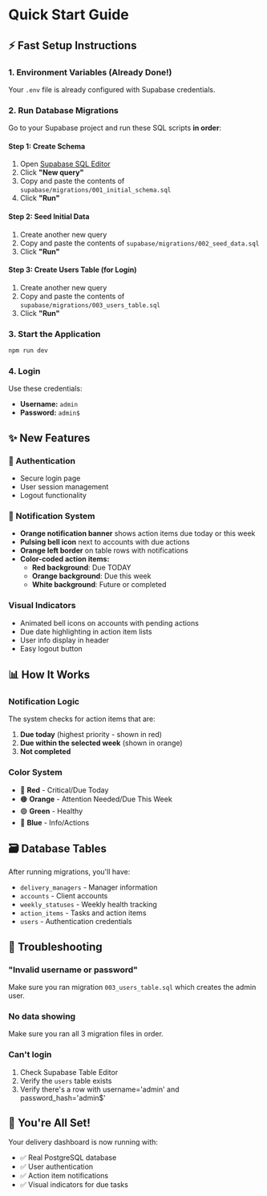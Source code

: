 # Quick Start Guide

## ⚡ Fast Setup Instructions

### 1. Environment Variables (Already Done!)
Your `.env` file is already configured with Supabase credentials.

### 2. Run Database Migrations

Go to your Supabase project and run these SQL scripts **in order**:

#### Step 1: Create Schema
1. Open [Supabase SQL Editor](https://app.supabase.com/project/rngwmoxllrkipvdbqntf/sql)
2. Click **"New query"**
3. Copy and paste the contents of `supabase/migrations/001_initial_schema.sql`
4. Click **"Run"**

#### Step 2: Seed Initial Data
1. Create another new query
2. Copy and paste the contents of `supabase/migrations/002_seed_data.sql`
3. Click **"Run"**

#### Step 3: Create Users Table (for Login)
1. Create another new query
2. Copy and paste the contents of `supabase/migrations/003_users_table.sql`
3. Click **"Run"**

### 3. Start the Application

```bash
npm run dev
```

### 4. Login

Use these credentials:
- **Username:** `admin`
- **Password:** `admin$`

## ✨ New Features

### 🔐 Authentication
- Secure login page
- User session management
- Logout functionality

### 🔔 Notification System
- **Orange notification banner** shows action items due today or this week
- **Pulsing bell icon** next to accounts with due actions
- **Orange left border** on table rows with notifications
- **Color-coded action items:**
  - **Red background**: Due TODAY
  - **Orange background**: Due this week
  - **White background**: Future or completed

### Visual Indicators
- Animated bell icons on accounts with pending actions
- Due date highlighting in action item lists
- User info display in header
- Easy logout button

## 📊 How It Works

### Notification Logic
The system checks for action items that are:
1. **Due today** (highest priority - shown in red)
2. **Due within the selected week** (shown in orange)
3. **Not completed**

### Color System
- 🔴 **Red** - Critical/Due Today
- 🟠 **Orange** - Attention Needed/Due This Week
- 🟢 **Green** - Healthy
- 🔵 **Blue** - Info/Actions

## 🗃️ Database Tables

After running migrations, you'll have:
- `delivery_managers` - Manager information
- `accounts` - Client accounts
- `weekly_statuses` - Weekly health tracking
- `action_items` - Tasks and action items
- `users` - Authentication credentials

## 🔧 Troubleshooting

### "Invalid username or password"
Make sure you ran migration `003_users_table.sql` which creates the admin user.

### No data showing
Make sure you ran all 3 migration files in order.

### Can't login
1. Check Supabase Table Editor
2. Verify the `users` table exists
3. Verify there's a row with username='admin' and password_hash='admin$'

## 🚀 You're All Set!

Your delivery dashboard is now running with:
- ✅ Real PostgreSQL database
- ✅ User authentication
- ✅ Action item notifications
- ✅ Visual indicators for due tasks
